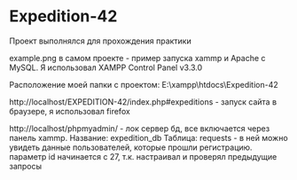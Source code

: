 # Expedition-42
Проект выполнялся для прохождения практики 

example.png в самом проекте - пример запуска xammp и Apache c MySQL. Я использовал XAMPP Control Panel v3.3.0


Расположение моей папки с проектом: E:\xampp\htdocs\Expedition-42

http://localhost/EXPEDITION-42/index.php#expeditions - запуск сайта в браузере, я использовал firefox

http://localhost/phpmyadmin/ - лок сервер бд, все включается через панель xammp. 
Название: expedition_db
Таблица: requests - в ней можно увидеть данные пользователей, которые прошли регистрацию. параметр id начинается с 27, т.к. настраивал и проверял предыдущие запросы



